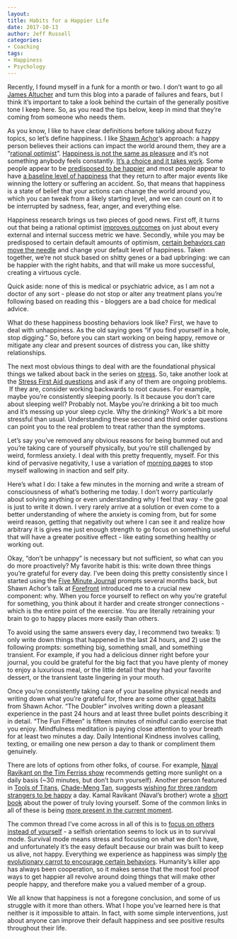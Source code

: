```yaml
---
layout:  
title: Habits for a Happier Life
date: 2017-10-13  
author: Jeff Russell
categories: 
- Coaching 
tags: 
- Happiness
- Psychology  
---
```


Recently, I found myself in a funk for a month or two. I don’t want to go all [James Altucher](https://jamesaltucher.com/) and turn this blog into a parade of failures and fears, but I think it’s important to take a look behind the curtain of the generally positive tone I keep here. So, as you read the tips below, keep in mind that they’re coming from someone who needs them.

As you know, I like to have clear definitions before talking about fuzzy topics, so let’s define happiness. I like [Shawn Achor](http://www.shawnachor.com/)’s approach: a happy person believes their actions can impact the world around them, they are a “[rational optimist](https://www.psychologytoday.com/blog/the-happiness-advantage/201103/are-you-irrational-optimist)”. [Happiness is not the same as pleasure](https://markmanson.net/stop-trying-to-be-happy) and it’s not something anybody feels constantly. [It’s a choice and it takes work](http://www.killingbuddha.co/blog/2016/2/10/chief-executive-philosopher-naval-on-happiness-as-peace-and-choosing-your-desires-carefully). Some people appear to be [predisposed to be happier](http://www.psychology24.org/the-psychology-of-pessimism-and-optimism/) and most people appear to have [a baseline level of happiness](https://en.wikipedia.org/wiki/Hedonic_treadmill) that they return to after major events like winning the lottery or suffering an accident. So, that means that happiness is a state of belief that your actions can change the world around you, which you can tweak from a likely starting level, and we can count on it to be interrupted by sadness, fear, anger, and everything else.

Happiness research brings us two pieces of good news. First off, it turns out that being a rational optimist [improves outcomes](https://www.apa.org/pubs/journals/releases/bul-1316803.pdf) on just about every external and internal success metric we have. Secondly, while you may be predisposed to certain default amounts of optimism, [certain behaviors can move the needle](https://www.ted.com/talks/shawn_achor_the_happy_secret_to_better_work) and change your default level of happiness. Taken together, we’re not stuck based on shitty genes or a bad upbringing: we can be happier with the right habits, and that will make us more successful, creating a virtuous cycle.

Quick aside: none of this is medical or psychiatric advice, as I am not a doctor of any sort - please do not stop or alter any treatment plans you’re following based on reading this - bloggers are a bad choice for medical advice.

What do these happiness boosting behaviors look like? First, we have to deal with unhappiness. As the old saying goes “if you find yourself in a hole, stop digging.” So, before you can start working on being happy, remove or mitigate any clear and present sources of distress you can, like shitty relationships.  

The next most obvious things to deal with are the foundational physical things we talked about back in the series on [stress](https://www.jeffrussellcoaching.com/coaching-blog/2017/5/26/preventative-maintenance-self-care-part-2). So, take another look at the [Stress First Aid questions](https://www.jeffrussellcoaching.com/coaching-blog/2017/6/2/first-aid-for-stress) and ask if any of them are ongoing problems.  If they are, consider working backwards to root causes. For example, maybe you’re consistently sleeping poorly. Is it because you don’t care about sleeping well? Probably not. Maybe you’re drinking a bit too much and it’s messing up your sleep cycle. Why the drinking? Work's a bit more stressful than usual. Understanding these second and third order questions can point you to the real problem to treat rather than the symptoms.

Let’s say you’ve removed any obvious reasons for being bummed out and you’re taking care of yourself physically, but you’re still challenged by weird, formless anxiety. I deal with this pretty frequently, myself. For this kind of pervasive negativity, I use a variation of [morning pages](http://juliacameronlive.com/basic-tools/morning-pages/) to stop myself wallowing in inaction and self pity.

Here’s what I do: I take a few minutes in the morning and write a stream of consciousness of what’s bothering me today. I don’t worry particularly about solving anything or even understanding why I feel that way - the goal is just to write it down. I very rarely arrive at a solution or even come to a better understanding of where the anxiety is coming from, but for some weird reason, getting that negativity out where I can see it and realize how arbitrary it is gives me just enough strength to go focus on something useful that will have a greater positive effect - like eating something healthy or working out.  

Okay, “don’t be unhappy” is necessary but not sufficient, so what can you do more proactively? My favorite habit is this: write down three things you’re grateful for every day. I’ve been doing this pretty consistently since I started using the [Five Minute Journal](https://www.intelligentchange.com/products/the-five-minute-journal) prompts several months back, but Shawn Achor’s talk at [Forefront](http://forefrontevent.com/) introduced me to a crucial new component: why. When you force yourself to reflect on why you’re grateful for something, you think about it harder and create stronger connections - which is the entire point of the exercise. You are literally retraining your brain to go to happy places more easily than others.  

To avoid using the same answers every day, I recommend two tweaks: 1) only write down things that happened in the last 24 hours, and 2) use the following prompts: something big, something small, and something transient. For example, if you had a delicious dinner right before your journal, you could be grateful for the big fact that you have plenty of money to enjoy a luxurious meal, or the little detail that they had your favorite dessert, or the transient taste lingering in your mouth.  

Once you’re consistently taking care of your baseline physical needs and writing down what you’re grateful for, there are some other [great habits](http://alifeofproductivity.com/5-habits-lead-happiness/) from Shawn Achor. “The Doubler” involves writing down a pleasant experience in the past 24 hours and at least three bullet points describing it in detail. “The Fun Fifteen” is fifteen minutes of mindful cardio exercise that you enjoy. Mindfulness meditation is paying close attention to your breath for at least two minutes a day. Daily Intentional Kindness involves calling, texting, or emailing one new person a day to thank or compliment them genuinely.  

There are lots of options from other folks, of course. For example, [Naval Ravikant on the Tim Ferriss show](https://tim.blog/2015/08/18/the-evolutionary-angel-naval-ravikant/) recommends getting more sunlight on a daily basis (~30 minutes, but don’t burn yourself). Another person featured in [Tools of Titans](https://smile.amazon.com/Tools-Titans-Billionaires-World-Class-Performers-ebook/dp/B01HSMRWNU/ref=sr_1_1?ie=UTF8&qid=1507834431&sr=8-1&keywords=tools+of+titans), [Chade-Meng Tan](https://en.wikipedia.org/wiki/Chade-Meng_Tan), suggests [wishing for three random strangers to be happy](https://lifehacker.com/googles-three-step-formula-for-happiness-1733803164) a day. Kamal Ravikant (Naval’s brother) wrote a [short book](https://smile.amazon.com/Love-Yourself-Like-Your-Depends-ebook/dp/B0086BX8UE/ref=sr_1_1?s=digital-text&ie=UTF8&qid=1507834455&sr=1-1&keywords=love+yourself+like+your+life+depends+on+it) about the power of truly loving yourself. Some of the common links in all of these is being [more present in the current moment](https://www.mindful.org/meditation/mindfulness-getting-started/).

The common thread I’ve come across in all of this is to [focus on others instead of yourself](https://www.positivityblog.com/make-someone-happy/) - a selfish orientation seems to lock us in to survival mode. Survival mode means stress and focusing on what we don’t have, and unfortunately it’s the easy default because our brain was built to keep us alive, not happy. Everything we experience as happiness was simply [the evolutionary carrot to encourage certain behaviors](https://www.scotthyoung.com/blog/2017/04/05/the-problem-of-happiness/). Humanity’s killer app has always been cooperation, so it makes sense that the most fool proof ways to get happier all revolve around doing things that will make other people happy, and therefore make you a valued member of a group.  

We all know that happiness is not a foregone conclusion, and some of us struggle with it more than others. What I hope you’ve learned here is that neither is it impossible to attain. In fact, with some simple interventions, just about anyone can improve their default happiness and see positive results throughout their life.
